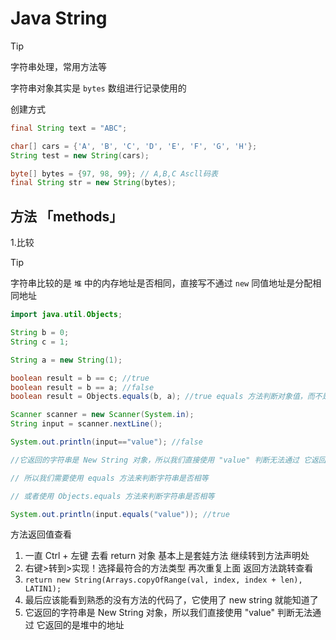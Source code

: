 # Java String

> [!TIP]
> 字符串处理，常用方法等
>
> 字符串对象其实是 `bytes` 数组进行记录使用的

创建方式

```java
final String text = "ABC";

char[] cars = {'A', 'B', 'C', 'D', 'E', 'F', 'G', 'H'};
String test = new String(cars);

byte[] bytes = {97, 98, 99}; // A,B,C Ascll码表
final String str = new String(bytes);
```

## 方法 「methods」

1.比较

> [!TIP]
> 字符串比较的是 `堆` 中的内存地址是否相同，直接写不通过 `new` 同值地址是分配相同地址

```java
import java.util.Objects;

String b = 0;
String c = 1;

String a = new String(1);

boolean result = b == c; //true
boolean result = b == a; //false
boolean result = Objects.equals(b, a); //true equals 方法判断对象值，而不是地址

Scanner scanner = new Scanner(System.in);
String input = scanner.nextLine();

System.out.println(input=="value"); //false

//它返回的字符串是 New String 对象，所以我们直接使用 "value" 判断无法通过 它返回的是堆中的地址

// 所以我们需要使用 equals 方法来判断字符串是否相等

// 或者使用 Objects.equals 方法来判断字符串是否相等

System.out.println(input.equals("value")); //true

```

方法返回值查看

1. 一直 Ctrl + 左键 去看 return 对象 基本上是套娃方法 继续转到方法声明处
2. 右键>转到>实现！选择最符合的方法类型 再次重复上面 返回方法跳转查看
3. `return new String(Arrays.copyOfRange(val, index, index + len), LATIN1);`
4. 最后应该能看到熟悉的没有方法的代码了，它使用了 new string 就能知道了
5. 它返回的字符串是 New String 对象，所以我们直接使用 "value" 判断无法通过 它返回的是堆中的地址

[//]: # "2."
